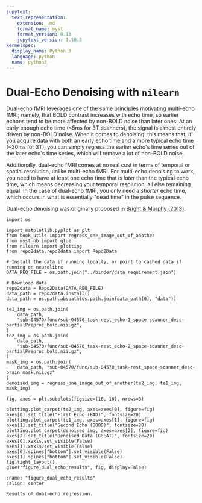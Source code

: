 ```yaml
---
jupytext:
  text_representation:
    extension: .md
    format_name: myst
    format_version: 0.13
    jupytext_version: 1.10.3
kernelspec:
  display_name: Python 3
  language: python
  name: python3
---
```


# Dual-Echo Denoising with `nilearn`

Dual-echo fMRI leverages one of the same principles motivating multi-echo fMRI;
namely, that BOLD contrast increases with echo time, so earlier echoes tend to be more affected by non-BOLD noise than later ones.
At an early enough echo time (<5ms for 3T scanners), the signal is almost entirely driven by non-BOLD noise.
When it comes to denoising, this means that, if you acquire data with both an early echo time and a more typical echo time (~30ms for 3T),
you can simply regress the earlier echo's time series out of the later echo's time series, which will remove a lot of non-BOLD noise.

Additionally, dual-echo fMRI comes at no real cost in terms of temporal or spatial resolution, unlike multi-echo fMRI.
For multi-echo denoising to work, you need to have at least one echo time that is _later_ than the typical echo time,
which means decreasing your temporal resolution, all else remaining equal. In the case of dual-echo fMRI,
you only need a _shorter_ echo time, which occurs in what is essentially "dead time" in the pulse sequence.

Dual-echo denoising was originally proposed in [Bright & Murphy (2013)](https://dx.doi.org/10.1016%2Fj.neuroimage.2012.09.043).


```{code-cell} ipython3
import os

import matplotlib.pyplot as plt
from book_utils import regress_one_image_out_of_another
from myst_nb import glue
from nilearn import plotting
from repo2data.repo2data import Repo2Data

# Install the data if running locally, or point to cached data if running on neurolibre
DATA_REQ_FILE = os.path.join("../binder/data_requirement.json")

# Download data
repo2data = Repo2Data(DATA_REQ_FILE)
data_path = repo2data.install()
data_path = os.path.abspath(os.path.join(data_path[0], "data"))
```

```{code-cell} ipython3
te1_img = os.path.join(
    data_path,
    "sub-04570/func/sub-04570_task-rest_echo-1_space-scanner_desc-partialPreproc_bold.nii.gz",
)
te2_img = os.path.join(
    data_path,
    "sub-04570/func/sub-04570_task-rest_echo-2_space-scanner_desc-partialPreproc_bold.nii.gz",
)
mask_img = os.path.join(
    data_path, "sub-04570/func/sub-04570_task-rest_space-scanner_desc-brain_mask.nii.gz"
)
denoised_img = regress_one_image_out_of_another(te2_img, te1_img, mask_img)
```

```{code-cell} ipython3
fig, axes = plt.subplots(figsize=(16, 16), nrows=3)

plotting.plot_carpet(te2_img, axes=axes[0], figure=fig)
axes[0].set_title("First Echo (BAD)", fontsize=20)
plotting.plot_carpet(te1_img, axes=axes[1], figure=fig)
axes[1].set_title("Second Echo (GOOD)", fontsize=20)
plotting.plot_carpet(denoised_img, axes=axes[2], figure=fig)
axes[2].set_title("Denoised Data (GREAT)", fontsize=20)
axes[0].xaxis.set_visible(False)
axes[1].xaxis.set_visible(False)
axes[0].spines["bottom"].set_visible(False)
axes[1].spines["bottom"].set_visible(False)
fig.tight_layout()
glue("figure_dual_echo_results", fig, display=False)
```

```{glue:figure} figure_dual_echo_results
:name: "figure_dual_echo_results"
:align: center

Results of dual-echo regression.
```
